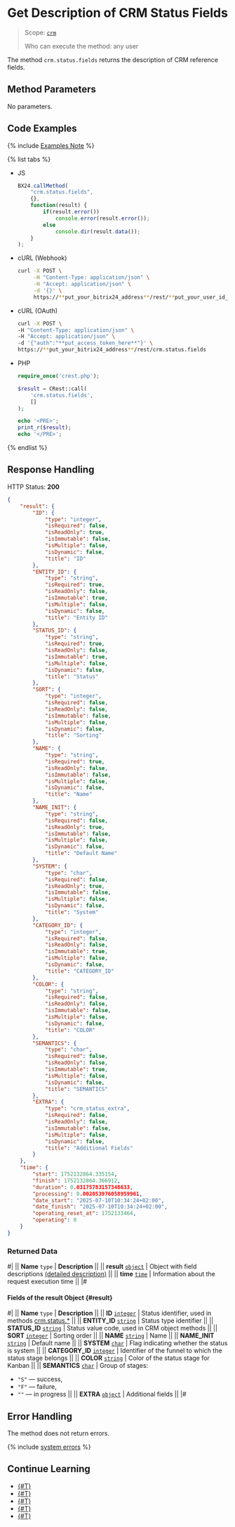 # Get Description of CRM Status Fields

> Scope: [`crm`](../../scopes/permissions.md)
>
> Who can execute the method: any user

The method `crm.status.fields` returns the description of CRM reference fields.

## Method Parameters

No parameters.

## Code Examples

{% include [Examples Note](../../../_includes/examples.md) %}

{% list tabs %}

- JS

    ```js
    BX24.callMethod(
        "crm.status.fields",
        {},
        function(result) {
            if(result.error())
                console.error(result.error());
            else
                console.dir(result.data());
        }
    );
    ```

- cURL (Webhook)

    ```bash
    curl -X POST \
         -H "Content-Type: application/json" \
         -H "Accept: application/json" \
         -d '{}' \
         https://**put_your_bitrix24_address**/rest/**put_your_user_id_here**/**put_your_webhook_here**/crm.status.fields
    ```

- cURL (OAuth)

    ```bash
    curl -X POST \
    -H "Content-Type: application/json" \
    -H "Accept: application/json" \
    -d '{"auth":"**put_access_token_here**"}' \
    https://**put_your_bitrix24_address**/rest/crm.status.fields
    ```

- PHP

    ```php
    require_once('crest.php');

    $result = CRest::call(
        'crm.status.fields',
        []
    );

    echo '<PRE>';
    print_r($result);
    echo '</PRE>';
    ```

{% endlist %}

## Response Handling

HTTP Status: **200**

```json
{
    "result": {
        "ID": {
            "type": "integer",
            "isRequired": false,
            "isReadOnly": true,
            "isImmutable": false,
            "isMultiple": false,
            "isDynamic": false,
            "title": "ID"
        },
        "ENTITY_ID": {
            "type": "string",
            "isRequired": true,
            "isReadOnly": false,
            "isImmutable": true,
            "isMultiple": false,
            "isDynamic": false,
            "title": "Entity ID"
        },
        "STATUS_ID": {
            "type": "string",
            "isRequired": true,
            "isReadOnly": false,
            "isImmutable": true,
            "isMultiple": false,
            "isDynamic": false,
            "title": "Status"
        },
        "SORT": {
            "type": "integer",
            "isRequired": false,
            "isReadOnly": false,
            "isImmutable": false,
            "isMultiple": false,
            "isDynamic": false,
            "title": "Sorting"
        },
        "NAME": {
            "type": "string",
            "isRequired": true,
            "isReadOnly": false,
            "isImmutable": false,
            "isMultiple": false,
            "isDynamic": false,
            "title": "Name"
        },
        "NAME_INIT": {
            "type": "string",
            "isRequired": false,
            "isReadOnly": true,
            "isImmutable": false,
            "isMultiple": false,
            "isDynamic": false,
            "title": "Default Name"
        },
        "SYSTEM": {
            "type": "char",
            "isRequired": false,
            "isReadOnly": true,
            "isImmutable": false,
            "isMultiple": false,
            "isDynamic": false,
            "title": "System"
        },
        "CATEGORY_ID": {
            "type": "integer",
            "isRequired": false,
            "isReadOnly": false,
            "isImmutable": true,
            "isMultiple": false,
            "isDynamic": false,
            "title": "CATEGORY_ID"
        },
        "COLOR": {
            "type": "string",
            "isRequired": false,
            "isReadOnly": false,
            "isImmutable": false,
            "isMultiple": false,
            "isDynamic": false,
            "title": "COLOR"
        },
        "SEMANTICS": {
            "type": "char",
            "isRequired": false,
            "isReadOnly": false,
            "isImmutable": true,
            "isMultiple": false,
            "isDynamic": false,
            "title": "SEMANTICS"
        },
        "EXTRA": {
            "type": "crm_status_extra",
            "isRequired": false,
            "isReadOnly": false,
            "isImmutable": false,
            "isMultiple": false,
            "isDynamic": false,
            "title": "Additional Fields"
        }
    },
    "time": {
        "start": 1752132864.335154,
        "finish": 1752132864.366912,
        "duration": 0.03175783157348633,
        "processing": 0.002053976058959961,
        "date_start": "2025-07-10T10:34:24+02:00",
        "date_finish": "2025-07-10T10:34:24+02:00",
        "operating_reset_at": 1752133464,
        "operating": 0
    }
}
```

### Returned Data

#|
|| **Name**
`type` | **Description** ||
|| **result**
[`object`](../../data-types.md) | Object with field descriptions [(detailed description)](#result) ||
|| **time**
[`time`](../../data-types.md#time) | Information about the request execution time ||
|#

#### Fields of the result Object {#result}

#|
|| **Name**
`type` | **Description** ||
|| **ID**
[`integer`](../../data-types.md) | Status identifier, used in methods [crm.status.*](./index.md) ||
|| **ENTITY_ID**
[`string`](../../data-types.md) | Status type identifier ||
|| **STATUS_ID**
[`string`](../../data-types.md) | Status value code, used in CRM object methods ||
|| **SORT**
[`integer`](../../data-types.md) | Sorting order ||
|| **NAME**
[`string`](../../data-types.md) | Name ||
|| **NAME_INIT**
[`string`](../../data-types.md) | Default name ||
|| **SYSTEM**
[`char`](../../data-types.md) | Flag indicating whether the status is system ||
|| **CATEGORY_ID**
[`integer`](../../data-types.md) | Identifier of the funnel to which the status stage belongs ||
|| **COLOR**
[`string`](../../data-types.md) | Color of the status stage for Kanban ||
|| **SEMANTICS**
[`char`](../../data-types.md) | Group of stages:
- `"S"` — success, 
- `"F"` — failure, 
- `""` — in progress ||
|| **EXTRA**
[`object`](../../data-types.md) | Additional fields ||
|#

## Error Handling

The method does not return errors.

{% include [system errors](../../../_includes/system-errors.md) %}

## Continue Learning

- [{#T}](./crm-status-list.md)
- [{#T}](./crm-status-get.md)
- [{#T}](./crm-status-add.md)
- [{#T}](./crm-status-update.md)
- [{#T}](./crm-status-delete.md)